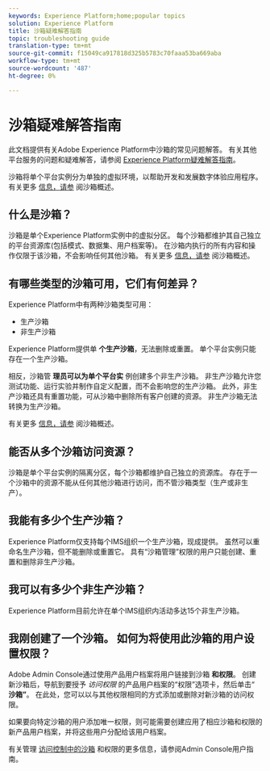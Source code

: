 ```yaml
---
keywords: Experience Platform;home;popular topics
solution: Experience Platform
title: 沙箱疑难解答指南
topic: troubleshooting guide
translation-type: tm+mt
source-git-commit: f15049ca917818d325b5783c70faaa53ba669aba
workflow-type: tm+mt
source-wordcount: '487'
ht-degree: 0%

---
```



# 沙箱疑难解答指南

此文档提供有关Adobe Experience Platform中沙箱的常见问题解答。 有关其他平台服务的问题和疑难解答，请参阅 [Experience Platform疑难解答指南](../landing/troubleshooting.md)。

沙箱将单个平台实例分为单独的虚拟环境，以帮助开发和发展数字体验应用程序。 有关更多 [信息，请参](home.md) 阅沙箱概述。

## 什么是沙箱？

沙箱是单个Experience Platform实例中的虚拟分区。 每个沙箱都维护其自己独立的平台资源库(包括模式、数据集、用户档案等)。 在沙箱内执行的所有内容和操作仅限于该沙箱，不会影响任何其他沙箱。 有关更多 [信息，请参](home.md) 阅沙箱概述。

## 有哪些类型的沙箱可用，它们有何差异？

Experience Platform中有两种沙箱类型可用：

* 生产沙箱
* 非生产沙箱

Experience Platform提供单 **个生产沙箱**，无法删除或重置。 单个平台实例只能存在一个生产沙箱。

相反，沙箱管 **理员可以为单个平台实** 例创建多个非生产沙箱。 非生产沙箱允许您测试功能、运行实验并制作自定义配置，而不会影响您的生产沙箱。 此外，非生产沙箱还具有重置功能，可从沙箱中删除所有客户创建的资源。 非生产沙箱无法转换为生产沙箱。

有关更多 [信息，请参](./home.md) 阅沙箱概述。

## 能否从多个沙箱访问资源？

沙箱是单个平台实例的隔离分区，每个沙箱都维护自己独立的资源库。 存在于一个沙箱中的资源不能从任何其他沙箱进行访问，而不管沙箱类型（生产或非生产）。

## 我能有多少个生产沙箱？

Experience Platform仅支持每个IMS组织一个生产沙箱，现成提供。 虽然可以重命名生产沙箱，但不能删除或重置它。 具有“沙箱管理”权限的用户只能创建、重置和删除非生产沙箱。

## 我可以有多少个非生产沙箱？

Experience Platform目前允许在单个IMS组织内活动多达15个非生产沙箱。

## 我刚创建了一个沙箱。 如何为将使用此沙箱的用户设置权限？

Adobe Admin Console通过使用产品用户档案将用户链接到沙箱 **和权限**。 创建新沙箱后，导航到要授予 _访问权限_ 的产品用户档案的“权限”选项卡，然后单击“ **沙箱”**。 在此处，您可以以与其他权限相同的方式添加或删除对新沙箱的访问权限。

如果要向特定沙箱的用户添加唯一权限，则可能需要创建应用了相应沙箱和权限的新产品用户档案，并将这些用户分配给该用户档案。

有关管理 [访问控制中的沙箱](../access-control/ui/overview.md) 和权限的更多信息，请参阅Admin Console用户指南。